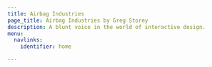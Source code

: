 ```yaml
---
title: Airbag Industries
page_title: Airbag Industries by Greg Storey
description: A blunt voice in the world of interactive design.
menu:
  navlinks:
    identifier: home

---
```

